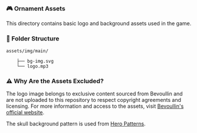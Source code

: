 ### 🎮  Ornament Assets

This directory contains basic logo and background assets used in the game.

### 📂 Folder Structure

```
assets/img/main/

    ├── bg-img.svg
    └── logo.mp3
```

### ⚠️ Why Are the Assets Excluded?

The logo image belongs to exclusive content sourced from Bevoullin and are not uploaded to this repository to respect copyright agreements and licensing. For more information and access to the assets, visit [Bevoullin's official website](https://bevouliin.com/game-assets-ornaments-obstacles/).

The skull background pattern is used from [Hero Patterns](https://heropatterns.com/).

